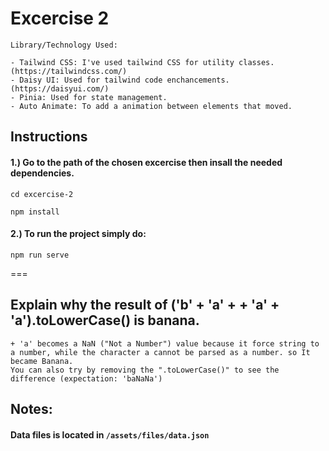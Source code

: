 # Excercise 2

```
Library/Technology Used:

- Tailwind CSS: I've used tailwind CSS for utility classes. (https://tailwindcss.com/)
- Daisy UI: Used for tailwind code enchancements. (https://daisyui.com/)
- Pinia: Used for state management.
- Auto Animate: To add a animation between elements that moved.
```

## Instructions

#### 1.) Go to the path of the chosen excercise then insall the needed dependencies.

```
cd excercise-2

npm install
```

#### 2.) To run the project simply do:

```
npm run serve
```

===

## Explain why the result of ('b' + 'a' + + 'a' + 'a').toLowerCase() is banana.

```
+ 'a' becomes a NaN ("Not a Number") value because it force string to a number, while the character a cannot be parsed as a number. so It became Banana.
You can also try by removing the ".toLowerCase()" to see the difference (expectation: 'baNaNa')
```

## Notes:

#### Data files is located in `/assets/files/data.json`
